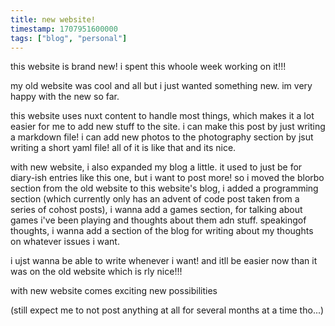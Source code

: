 ```yaml
---
title: new website!
timestamp: 1707951600000
tags: ["blog", "personal"]
---
```


this website is brand new! i spent this whoole week working on it!!!

my old website was cool and all but i just wanted something new. im very happy with the new so far.

this website uses nuxt content to handle most things, which makes it a lot easier for me to add new stuff to the site. i can make this post by just writing a markdown file! i can add new photos to the photography section by jsut writing a short yaml file! all of it is like that and its nice.

with new website, i also expanded my blog a little. it used to just be for diary-ish entries like this one, but i want to post more! so i moved the blorbo section from the old website to this website's blog, i added a programming section (which currently only has an advent of code post taken from a series of cohost posts), i wanna add a games section, for talking about games i've been playing and thoughts about them adn stuff. speakingof thoughts, i wanna add a section of the blog for writing about my thoughts on whatever issues i want.

i ujst wanna be able to write whenever i want! and itll be easier now than it was on the old website which is rly nice!!!

with new website comes exciting new possibilities

(still expect me to not post anything at all for several months at a time tho...)
